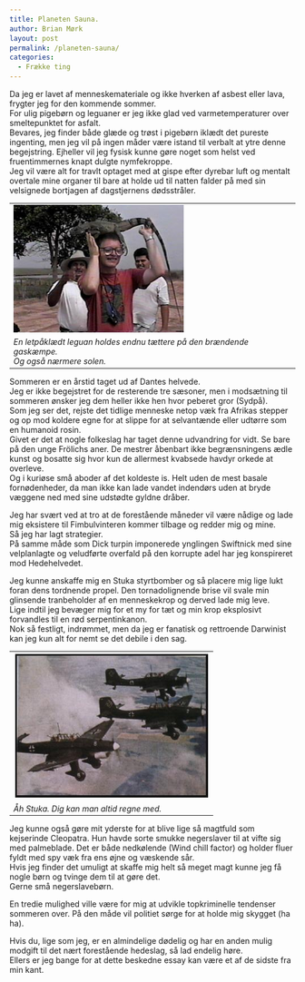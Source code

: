 ```yaml
---
title: Planeten Sauna.
author: Brian Mørk
layout: post
permalink: /planeten-sauna/
categories:
  - Frække ting
---
```

Da jeg er lavet af menneskemateriale og ikke hverken af asbest eller lava, frygter jeg for den kommende sommer.  
For ulig pigebørn og leguaner er jeg ikke glad ved varmetemperaturer over smeltepunktet for asfalt.  
Bevares, jeg finder både glæde og trøst i pigebørn iklædt det pureste ingenting, men jeg vil på ingen måder være istand til verbalt at ytre denne begejstring. Ejheller vil jeg fysisk kunne gøre noget som helst ved fruentimmernes knapt dulgte nymfekroppe.  
Jeg vil være alt for travlt optaget med at gispe efter dyrebar luft og mentalt overtale mine organer til bare at holde ud til natten falder på med sin velsignede bortjagen af dagstjernens dødsstråler.

<table>
  <tr>
    <td>
      <img src="/images/iguana_01.jpg" alt="Nøgne og frække øgle!!!" />
    </td>
  </tr>
  
  <tr>
    <td>
      <em>En letpåklædt leguan holdes endnu tættere på den brændende gaskæmpe.<br /> Og også nærmere solen.</em>
    </td>
  </tr>
</table>

Sommeren er en årstid taget ud af Dantes helvede.  
Jeg er ikke begejstret for de resterende tre sæsoner, men i modsætning til sommeren ønsker jeg dem heller ikke hen hvor peberet gror (Sydpå).  
Som jeg ser det, rejste det tidlige menneske netop væk fra Afrikas stepper og op mod koldere egne for at slippe for at selvantænde eller udtørre som en humanoid rosin.  
Givet er det at nogle folkeslag har taget denne udvandring for vidt. Se bare på den unge Frölichs aner. De mestrer åbenbart ikke begrænsningens ædle kunst og bosatte sig hvor kun de allermest kvabsede havdyr orkede at overleve.  
Og i kuriøse små aboder af det koldeste is. Helt uden de mest basale fornødenheder, da man ikke kan lade vandet indendørs uden at bryde væggene ned med sine udstødte gyldne dråber.

Jeg har svært ved at tro at de forestående måneder vil være nådige og lade mig eksistere til Fimbulvinteren kommer tilbage og redder mig og mine.  
Så jeg har lagt strategier.  
På samme måde som Dick turpin imponerede ynglingen Swiftnick med sine velplanlagte og veludførte overfald på den korrupte adel har jeg konspireret mod Hedehelvedet.

Jeg kunne anskaffe mig en Stuka styrtbomber og så placere mig lige lukt foran dens tordnende propel. Den tornadolignende brise vil svale min glinsende tranbeholder af en menneskekrop og derved lade mig leve.  
Lige indtil jeg bevæger mig for et my for tæt og min krop eksplosivt forvandles til en rød serpentinkanon.  
Nok så festligt, indrømmet, men da jeg er fanatisk og rettroende Darwinist kan jeg kun alt for nemt se det debile i den sag.

<table>
  <tr>
    <td>
      <img src="/images/stuka_01.jpg" alt="Krudtflyver!!!" />
    </td>
  </tr>
  
  <tr>
    <td>
      <em>Åh Stuka. Dig kan man altid regne med.</em>
    </td>
  </tr>
</table>

Jeg kunne også gøre mit yderste for at blive lige så magtfuld som kejserinde Cleopatra. Hun havde sorte smukke negerslaver til at vifte sig med palmeblade. Det er både nedkølende (Wind chill factor) og holder fluer fyldt med spy væk fra ens øjne og væskende sår.  
Hvis jeg finder det umuligt at skaffe mig helt så meget magt kunne jeg få nogle børn og tvinge dem til at gøre det.  
Gerne små negerslavebørn.

En tredie mulighed ville være for mig at udvikle topkriminelle tendenser sommeren over. På den måde vil politiet sørge for at holde mig skygget (ha ha).

Hvis du, lige som jeg, er en almindelige dødelig og har en anden mulig modgift til det nært forestående hedeslag, så lad endelig høre.  
Ellers er jeg bange for at dette beskedne essay kan være et af de sidste fra min kant.